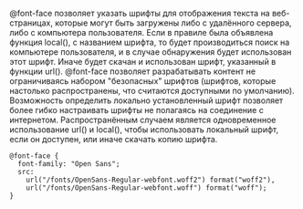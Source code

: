 @font-face позволяет указать шрифты для отображения текста на веб-страницах, которые могут быть загружены либо с удалённого сервера, либо с компьютера пользователя.
Если в правиле была объявлена функция local(), с названием шрифта, то будет производиться поиск на компьютере пользователя, и в случае обнаружения будет использован этот шрифт.
Иначе будет скачан и использован шрифт, указанный в функции url().
@font-face позволяет разрабатывать контент не ограничиваясь набором "безопасных" шрифтов (шрифтов, которые настолько распространены, что считаются доступными по умолчанию).
Возможность определить локально установленный шрифт позволяет более гибко настраивать шрифты не полагаясь на соединение с интернетом.
Распространённым случаем является одновременное использование url() и local(), чтобы использовать локальный шрифт, если он доступен, или иначе скачать копию шрифта.

```
@font-face {
  font-family: "Open Sans";
  src:
    url("/fonts/OpenSans-Regular-webfont.woff2") format("woff2"),
    url("/fonts/OpenSans-Regular-webfont.woff") format("woff");
}
```
